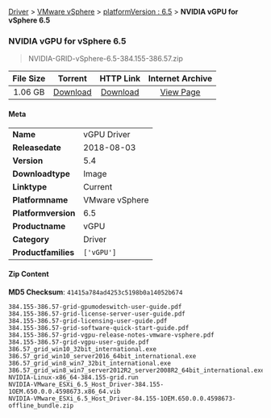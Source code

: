 
[Driver](/README.md)  >  [VMware vSphere](/index/Driver/VMware_vSphere.md)  >  [platformVersion : 6.5](/index/Driver/VMware_vSphere/6.5.md)  >  **NVIDIA vGPU for vSphere 6.5**


###    NVIDIA vGPU for vSphere 6.5

> NVIDIA-GRID-vSphere-6.5-384.155-386.57.zip   


| **File Size** | **Torrent**  | **HTTP Link** | **Internet Archive** |
|:-------------:|:------------:|:-------------:|:--------------------:|
| 1.06 GB |  [Download](https://archive.org/download/nvgpu_NVIDIA-GRID-vSphere-6.5-384.155-386.57.zip_1t4jn6lr/nvgpu_NVIDIA-GRID-vSphere-6.5-384.155-386.57.zip_1t4jn6lr_archive.torrent)       | [Download](https://archive.org/compress/nvgpu_NVIDIA-GRID-vSphere-6.5-384.155-386.57.zip_1t4jn6lr) | [View Page](https://archive.org/details/nvgpu_NVIDIA-GRID-vSphere-6.5-384.155-386.57.zip_1t4jn6lr)       |

#### Meta

<table>
<tr><td><strong>Name</strong></td><td>vGPU Driver</td></tr>
<tr><td><strong>Releasedate</strong></td><td>2018-08-03</td></tr>
<tr><td><strong>Version</strong></td><td>5.4</td></tr>
<tr><td><strong>Downloadtype</strong></td><td>Image</td></tr>
<tr><td><strong>Linktype</strong></td><td>Current</td></tr>
<tr><td><strong>Platformname</strong></td><td>VMware vSphere</td></tr>
<tr><td><strong>Platformversion</strong></td><td>6.5</td></tr>
<tr><td><strong>Productname</strong></td><td>vGPU</td></tr>
<tr><td><strong>Category</strong></td><td>Driver</td></tr>
<tr><td><strong>Productfamilies</strong></td><td><code>['vGPU']</code></td></tr>
</table>

#### Zip Content

**MD5 Checksum**: `41415a784ad4253c5198b0a14052b674`

```text
384.155-386.57-grid-gpumodeswitch-user-guide.pdf
384.155-386.57-grid-license-server-user-guide.pdf
384.155-386.57-grid-licensing-user-guide.pdf
384.155-386.57-grid-software-quick-start-guide.pdf
384.155-386.57-grid-vgpu-release-notes-vmware-vsphere.pdf
384.155-386.57-grid-vgpu-user-guide.pdf
386.57_grid_win10_32bit_international.exe
386.57_grid_win10_server2016_64bit_international.exe
386.57_grid_win8_win7_32bit_international.exe
386.57_grid_win8_win7_server2012R2_server2008R2_64bit_international.exe
NVIDIA-Linux-x86_64-384.155-grid.run
NVIDIA-VMware_ESXi_6.5_Host_Driver-384.155-1OEM.650.0.0.4598673.x86_64.vib
NVIDIA-VMware_ESXi_6.5_Host_Driver-84.155-1OEM.650.0.0.4598673-offline_bundle.zip
```